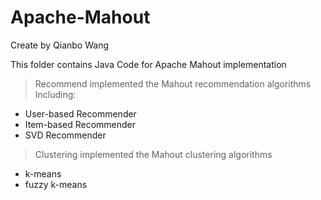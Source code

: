 # Apache-Mahout

Create by Qianbo Wang

This folder contains Java Code for Apache Mahout implementation

> Recommend implemented the Mahout recommendation algorithms Including:
- User-based Recommender
- Item-based Recommender
- SVD Recommender

> Clustering implemented the Mahout clustering algorithms 
- k-means 
- fuzzy k-means

